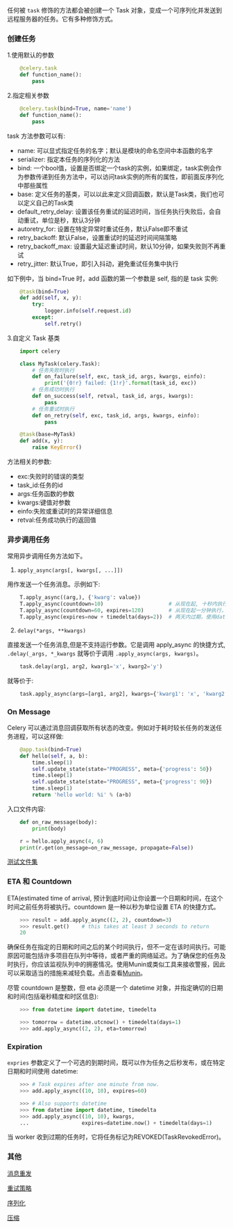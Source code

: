 
任何被 `task` 修饰的方法都会被创建一个 Task 对象，变成一个可序列化并发送到远程服务器的任务。它有多种修饰方式。

### 创建任务

1.使用默认的参数
```py
    @celery.task
    def function_name():
        pass
```

2.指定相关参数
```py
    @celery.task(bind=True, name='name')
    def function_name():
        pass
```
task 方法参数可以有:
* name: 可以显式指定任务的名字；默认是模块的命名空间中本函数的名字
* serializer: 指定本任务的序列化的方法
* bind: 一个bool值，设置是否绑定一个task的实例，如果绑定，task实例会作为参数传递到任务方法中，可以访问task实例的所有的属性，即前面反序列化中那些属性
* base: 定义任务的基类，可以以此来定义回调函数，默认是Task类，我们也可以定义自己的Task类
* default_retry_delay: 设置该任务重试的延迟时间，当任务执行失败后，会自动重试，单位是秒，默认3分钟
* autoretry_for: 设置在特定异常时重试任务，默认False即不重试
* retry_backoff: 默认False，设置重试时的延迟时间间隔策略
* retry_backoff_max: 设置最大延迟重试时间，默认10分钟，如果失败则不再重试
* retry_jitter: 默认True，即引入抖动，避免重试任务集中执行

如下例中，当 bind=True 时，add 函数的第一个参数是 self, 指的是 task 实例:
```py
    @task(bind=True)
    def add(self, x, y):
        try:
            logger.info(self.request.id)
        except:
            self.retry()
```

3.自定义 Task 基类
```py
    import celery

    class MyTask(celery.Task):
        # 任务失败时执行
        def on_failure(self, exc, task_id, args, kwargs, einfo):
            print('{0!r} failed: {1!r}'.format(task_id, exc))
        # 任务成功时执行
        def on_success(self, retval, task_id, args, kwargs):
            pass
        # 任务重试时执行
        def on_retry(self, exc, task_id, args, kwargs, einfo):
            pass

    @task(base=MyTask)
    def add(x, y):
        raise KeyError()
```
方法相关的参数:
* exc:失败时的错误的类型
* task_id:任务的id
* args:任务函数的参数
* kwargs:键值对参数
* einfo:失败或重试时的异常详细信息
* retval:任务成功执行的返回值

### 异步调用任务

常用异步调用任务方法如下。

1. `apply_async(args[, kwargs[, ...]])`

用作发送一个任务消息。示例如下:
```py
    T.apply_async((arg,), {'kwarg': value})
    T.apply_async(countdown=10)                     # 从现在起, 十秒内执行
    T.apply_async(countdown=60, expires=120)        # 从现在起一分钟执行，但在两分钟后过期
    T.apply_async(expires=now + timedelta(days=2))  # 两天内过期，使用datetime对象
```

2. `delay(*args, **kwargs)`

直接发送一个任务消息,但是不支持运行参数。它是调用 apply_async 的快捷方式, `.delay(_args, *_kwargs` 就等价于调用 `.apply_async(args, kwargs)`。
```py
    task.delay(arg1, arg2, kwarg1='x', kwarg2='y')
```
就等价于:
```py
    task.apply_async(args=[arg1, arg2], kwargs={'kwarg1': 'x', 'kwarg2': 'y'})
```

### On Message

Celery 可以通过消息回调获取所有状态的改变。例如对于耗时较长任务的发送任务进程，可以这样做:
```py
    @app.task(bind=True)
    def hello(self, a, b):
        time.sleep(1)
        self.update_state(state="PROGRESS", meta={'progress': 50})
        time.sleep(1)
        self.update_state(state="PROGRESS", meta={'progress': 90})
        time.sleep(1)
        return 'hello world: %i' % (a+b)
```

入口文件内容:
```py
    def on_raw_message(body):
        print(body)

    r = hello.apply_async(4, 6)
    print(r.get(on_message=on_raw_message, propagate=False))
```

[测试文件集](05)

### ETA 和 Countdown

ETA(estimated time of arrival, 预计到底时间)让你设置一个日期和时间，在这个时间之前任务将被执行。countdown 是一种以秒为单位设置 ETA 的快捷方式。
```py
    >>> result = add.apply_async((2, 2), countdown=3)
    >>> result.get()    # this takes at least 3 seconds to return
    20
```

确保任务在指定的日期和时间之后的某个时间执行，但不一定在该时间执行。可能原因可能包括许多项目在队列中等待，或者严重的网络延迟。为了确保您的任务及时执行，你应该监视队列中的拥塞情况。使用Munin或类似工具来接收警报，因此可以采取适当的措施来减轻负载。点击查看[Munin](https://docs.celeryproject.org/en/4.0/userguide/monitoring.html#monitoring-munin)。

尽管 countdown 是整数，但 eta 必须是一个 datetime 对象，并指定确切的日期和时间(包括毫秒精度和时区信息):
```py
    >>> from datetime import datetime, timedelta

    >>> tomorrow = datetime.utcnow() + timedelta(days=1)
    >>> add.apply_async((2, 2), eta=tomorrow)
```

### Expiration

`expries` 参数定义了一个可选的到期时间，既可以作为任务之后秒发布，或在特定日期和时间使用 datetime:
```py
    >>> # Task expires after one minute from now.
    >>> add.apply_async((10, 10), expires=60)

    >>> # Also supports datetime
    >>> from datetime import datetime, timedelta
    >>> add.apply_async((10, 10), kwargs,
    ...                 expires=datetime.now() + timedelta(days=1)
```
当 worker 收到过期的任务时，它将任务标记为REVOKED(TaskRevokedError)。

### 其他

[消息重发](https://www.celerycn.io/yong-hu-zhi-nan/tiao-yong-ren-wu-calling-tasks#xiao-xi-zhong-fa-message-sending-retry)

[重试策略](https://www.celerycn.io/yong-hu-zhi-nan/tiao-yong-ren-wu-calling-tasks#zhong-shi-ce-lve-retry-plicy)

[序列化](https://www.celerycn.io/yong-hu-zhi-nan/tiao-yong-ren-wu-calling-tasks#xu-lie-hua-serializers)

[压缩](https://www.celerycn.io/yong-hu-zhi-nan/tiao-yong-ren-wu-calling-tasks#ya-suo-compression)
